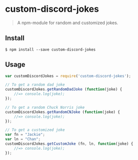 # custom-discord-jokes
> A npm-module for random and customized jokes.

## Install

```
$ npm install --save custom-discord-jokes
```

## Usage

```js
var customDiscordJokes = require('custom-discord-jokes');

// To get a random dad joke
customDiscordJokes.getRandomDadJoke (function(joke) {
    //=> console.log(joke);
});

// To get a random Chuck Norris joke
customDiscordJokes.getRandomCNJoke (function(joke) {
    //=> console.log(joke);
});

// To get a customized joke
var fn = "Jackie";
var ln = "Chan";
customDiscordJokes.getCustomJoke (fn, ln, function(joke) {
    //=> console.log(joke);
});
```